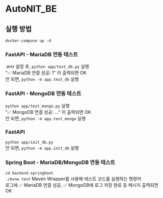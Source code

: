 # AutoNIT_BE

## 실행 방법
`docker-compose up -d`

### FastAPI - MariaDB 연동 테스트
.env 설정 후, `python app/test_db.py` 실행    
"✅ MariaDB 연결 성공: 1" 이 출력되면 OK   
안 되면, `python -m app.test_db` 실행

### FastAPI - MongoDB 연동 테스트
`python app/test_mongo.py` 실행    
"✅ MongoDB 연결 성공: ..." 이 출력되면 OK   
안 되면, `python -m app.test_mongo` 실행

### FastAPI
`python app/init_db.py`   
안 되면, `python -m app.init_db` 실행


### Spring Boot - MariaDB/MongoDB 연동 테스트
`cd backend-springboot`   
`./mvnw test` Maven Wrapper를 사용해 테스트 코드를 실행하는 명령어   
로그에 ✅ MariaDB 연결 성공, ✅ MongoDB에 로그 저장 완료 등 메시지 출력되면 OK
